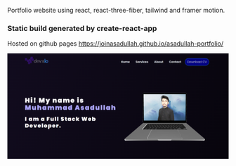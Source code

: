 Portfolio website using react, react-three-fiber, tailwind and framer motion.

### Static build generated by create-react-app

Hosted on github pages https://joinasadullah.github.io/asadullah-portfolio/

![Preview](Screenshot.png)
